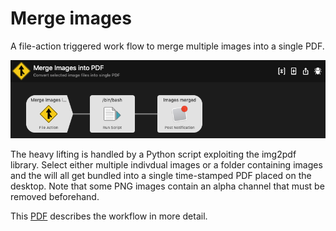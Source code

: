 # Merge images
A file-action triggered work flow to merge multiple images into a single PDF. 

![](https://github.com/woodwerk/alfred_merge_images/blob/master/workflow.png?raw=true)


The heavy lifting is handled by a Python script exploiting the img2pdf library. Select either multiple indivdual images or a folder containing images and the will all get bundled into a single time-stamped PDF placed on the desktop. Note that some PNG images contain an alpha channel that must be removed beforehand.  

This [PDF](https://github.com/woodwerk/alfred_merge_images/blob/master/Merge%20Images%20into%20PDF%20-%20an%20ALFRED%20workflow.pdf) describes the workflow in more detail.
